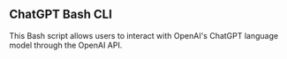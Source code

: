 ## ChatGPT Bash CLI 
This Bash script allows users to interact with OpenAI's ChatGPT language model through the OpenAI API.
